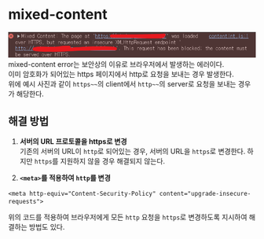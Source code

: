 # mixed-content

![예시 사진](/asset/mixed-content.png)
mixed-content error는 보안상의 이유로 브라우저에서 발생하는 에러이다.  
이미 암호화가 되어있는 https 페이지에서 http로 요청을 보내는 경우 발생한다.  
위에 예시 사진과 같이 `https~~`의 client에서 `http~~`의 server로 요청을 보내는 경우가 해당한다.

## 해결 방법

1. **서버의 URL 프로토콜을 https로 변경**  
기존의 서버의 URL이 `http`로 되어있는 경우, 서버의 URL을 `https`로 변경한다. 하지만 `https`를 지원하지 않을 경우 해결되지 않는다.

2. **`<meta>`를 적용하여 `http`를 변경**  
```
<meta http-equiv="Content-Security-Policy" content="upgrade-insecure-requests">
```
위의 코드를 적용하여 브라우저에게 모든 `http` 요청을 `https`로 변경하도록 지시하여 해결하는 방법도 있다.
